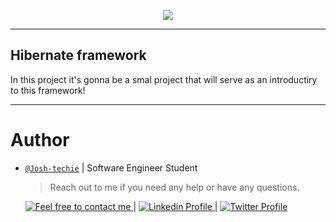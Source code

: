 <p align="center">
<img src ="https://external-content.duckduckgo.com/iu/?u=https%3A%2F%2Fkb.rolosa.com%2Fwp-content%2Fuploads%2F2022%2F03%2Fjpahibernate.jpeg&f=1&nofb=1&ipt=bd77d8e1898a786b159247f683fb4f391f03eeddcdbd2533aee2237b1dfdbd4c&ipo=images">
</p>

---

## Hibernate framework

In this project it's gonna be a smal project that will serve as an introductiry to this framework!

---

<h1> Author </h1>

- [`@Josh-techie`](https://github.com/Josh-techie) | Software Engineer Student

  > Reach out to me if you need any help or have any questions.

  <a href="mailto:youssef.abouyahia@e-polytechnique.ma">
  	<img alt="Feel free to contact me" src="https://img.shields.io/badge/-Ask_me_anything-blue?style=flat&logo=Gmail&logoColor=white&link=mailto:youssef.abouyahia@e-polytechnique.ma&color=3d85c6" />
  </a>
  <span> | </span>
    <a href="https://www.linkedin.com/in/youssef-abouyahia/">
        <img alt="Linkedin Profile" src="https://img.shields.io/badge/-Linkedin-0072b1?style=flat&logo=Linkedin&logoColor=white&link=https://www.linkedin.com/in/youssef-abouyahia/" />
    </a>
    <span> | </span>
    <a href="https://twitter.com/JoesephAb">
        <img alt="Twitter Profile" src="https://img.shields.io/badge/-Twitter-0072b1?style=flat&logo=Twitter&logoColor=white&link=https://twitter.com/JoesephAb&color=1DA1F2" />
    </a>
